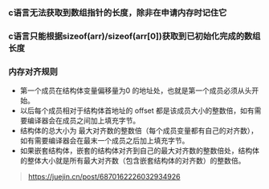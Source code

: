 ### c语言无法获取到数组指针的长度，除非在申请内存时记住它

### c语言只能根据sizeof(arr)/sizeof(arr[0])获取到已初始化完成的数组长度

### 内存对齐规则

* 第一个成员在结构体变量偏移量为0 的地址处，也就是第一个成员必须从头开始。
* 以后每个成员相对于结构体首地址的 offset 都是该成员大小的整数倍，如有需要编译器会在成员之间加上填充字节。
* 结构体的总大小为 最大对齐数的整数倍（每个成员变量都有自己的对齐数），如有需要编译器会在最末一个成员之后加上填充字节。
* 如果嵌套结构体，嵌套的结构体对齐到自己的最大对齐数的整数倍处，结构体的整体大小就是所有最大对齐数（包含嵌套结构体的对齐数）的整数倍。

> https://juejin.cn/post/6870162226032934926
